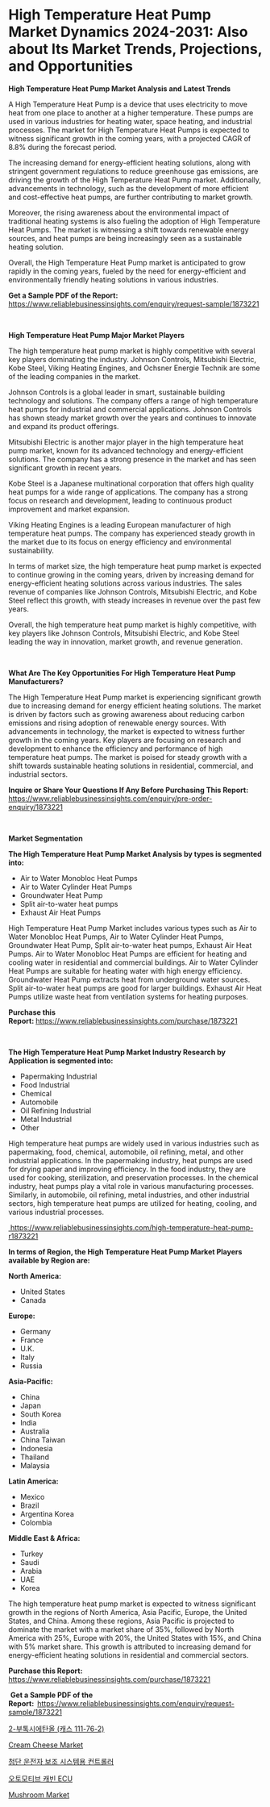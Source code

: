 <p><h1>High Temperature Heat Pump Market Dynamics 2024-2031: Also about Its Market Trends, Projections, and Opportunities</h1></p><p><strong>High Temperature Heat Pump Market Analysis and Latest Trends</strong></p>
<p><p>A High Temperature Heat Pump is a device that uses electricity to move heat from one place to another at a higher temperature. These pumps are used in various industries for heating water, space heating, and industrial processes. The market for High Temperature Heat Pumps is expected to witness significant growth in the coming years, with a projected CAGR of 8.8% during the forecast period.</p><p>The increasing demand for energy-efficient heating solutions, along with stringent government regulations to reduce greenhouse gas emissions, are driving the growth of the High Temperature Heat Pump market. Additionally, advancements in technology, such as the development of more efficient and cost-effective heat pumps, are further contributing to market growth.</p><p>Moreover, the rising awareness about the environmental impact of traditional heating systems is also fueling the adoption of High Temperature Heat Pumps. The market is witnessing a shift towards renewable energy sources, and heat pumps are being increasingly seen as a sustainable heating solution.</p><p>Overall, the High Temperature Heat Pump market is anticipated to grow rapidly in the coming years, fueled by the need for energy-efficient and environmentally friendly heating solutions in various industries.</p></p>
<p><strong>Get a Sample PDF of the Report:&nbsp;</strong> <a href="https://www.reliablebusinessinsights.com/enquiry/request-sample/1873221">https://www.reliablebusinessinsights.com/enquiry/request-sample/1873221</a></p>
<p>&nbsp;</p>
<p><strong>High Temperature Heat Pump Major Market Players</strong></p>
<p><p>The high temperature heat pump market is highly competitive with several key players dominating the industry. Johnson Controls, Mitsubishi Electric, Kobe Steel, Viking Heating Engines, and Ochsner Energie Technik are some of the leading companies in the market.</p><p>Johnson Controls is a global leader in smart, sustainable building technology and solutions. The company offers a range of high temperature heat pumps for industrial and commercial applications. Johnson Controls has shown steady market growth over the years and continues to innovate and expand its product offerings.</p><p>Mitsubishi Electric is another major player in the high temperature heat pump market, known for its advanced technology and energy-efficient solutions. The company has a strong presence in the market and has seen significant growth in recent years.</p><p>Kobe Steel is a Japanese multinational corporation that offers high quality heat pumps for a wide range of applications. The company has a strong focus on research and development, leading to continuous product improvement and market expansion.</p><p>Viking Heating Engines is a leading European manufacturer of high temperature heat pumps. The company has experienced steady growth in the market due to its focus on energy efficiency and environmental sustainability.</p><p>In terms of market size, the high temperature heat pump market is expected to continue growing in the coming years, driven by increasing demand for energy-efficient heating solutions across various industries. The sales revenue of companies like Johnson Controls, Mitsubishi Electric, and Kobe Steel reflect this growth, with steady increases in revenue over the past few years.</p><p>Overall, the high temperature heat pump market is highly competitive, with key players like Johnson Controls, Mitsubishi Electric, and Kobe Steel leading the way in innovation, market growth, and revenue generation.</p></p>
<p>&nbsp;</p>
<p><strong>What Are The Key Opportunities For High Temperature Heat Pump Manufacturers?</strong></p>
<p><p>The High Temperature Heat Pump market is experiencing significant growth due to increasing demand for energy efficient heating solutions. The market is driven by factors such as growing awareness about reducing carbon emissions and rising adoption of renewable energy sources. With advancements in technology, the market is expected to witness further growth in the coming years. Key players are focusing on research and development to enhance the efficiency and performance of high temperature heat pumps. The market is poised for steady growth with a shift towards sustainable heating solutions in residential, commercial, and industrial sectors.</p></p>
<p><strong>Inquire or Share Your Questions If Any Before Purchasing This Report:</strong> <a href="https://www.reliablebusinessinsights.com/enquiry/pre-order-enquiry/1873221">https://www.reliablebusinessinsights.com/enquiry/pre-order-enquiry/1873221</a></p>
<p>&nbsp;</p>
<p><strong>Market Segmentation</strong></p>
<p><strong>The High Temperature Heat Pump Market Analysis by types is segmented into:</strong></p>
<p><ul><li>Air to Water Monobloc Heat Pumps</li><li>Air to Water Cylinder Heat Pumps</li><li>Groundwater Heat Pump</li><li>Split air-to-water heat pumps</li><li>Exhaust Air Heat Pumps</li></ul></p>
<p><p>High Temperature Heat Pump Market includes various types such as Air to Water Monobloc Heat Pumps, Air to Water Cylinder Heat Pumps, Groundwater Heat Pump, Split air-to-water heat pumps, Exhaust Air Heat Pumps. Air to Water Monobloc Heat Pumps are efficient for heating and cooling water in residential and commercial buildings. Air to Water Cylinder Heat Pumps are suitable for heating water with high energy efficiency. Groundwater Heat Pump extracts heat from underground water sources. Split air-to-water heat pumps are good for larger buildings. Exhaust Air Heat Pumps utilize waste heat from ventilation systems for heating purposes.</p></p>
<p><strong>Purchase this Report:&nbsp;</strong><a href="https://www.reliablebusinessinsights.com/purchase/1873221">https://www.reliablebusinessinsights.com/purchase/1873221</a></p>
<p>&nbsp;</p>
<p><strong>The High Temperature Heat Pump Market Industry Research by Application is segmented into:</strong></p>
<p><ul><li>Papermaking Industrial</li><li>Food Industrial</li><li>Chemical</li><li>Automobile</li><li>Oil Refining Industrial</li><li>Metal Industrial</li><li>Other</li></ul></p>
<p><p>High temperature heat pumps are widely used in various industries such as papermaking, food, chemical, automobile, oil refining, metal, and other industrial applications. In the papermaking industry, heat pumps are used for drying paper and improving efficiency. In the food industry, they are used for cooking, sterilization, and preservation processes. In the chemical industry, heat pumps play a vital role in various manufacturing processes. Similarly, in automobile, oil refining, metal industries, and other industrial sectors, high temperature heat pumps are utilized for heating, cooling, and various industrial processes.</p></p>
<p><a href="https://www.reliablebusinessinsights.com/high-temperature-heat-pump-r1873221">&nbsp;https://www.reliablebusinessinsights.com/high-temperature-heat-pump-r1873221</a></p>
<p><strong>In terms of Region, the High Temperature Heat Pump Market Players available by Region are:</strong></p>
<p>
    <p> <strong> North America: </strong>
        <ul>
            <li>United States</li>
            <li>Canada</li>
        </ul>
        </p> 
    <p> <strong> Europe: </strong>
        <ul>
            <li>Germany</li>
            <li>France</li>
            <li>U.K.</li>
            <li>Italy</li>
            <li>Russia</li>
        </ul>
        </p> 
    <p> <strong> Asia-Pacific: </strong>
        <ul>
            <li>China</li>
            <li>Japan</li>
            <li>South Korea</li>
            <li>India</li>
            <li>Australia</li>
            <li>China Taiwan</li>
            <li>Indonesia</li>
            <li>Thailand</li>
            <li>Malaysia</li>
        </ul>
        </p> 
    <p> <strong> Latin America: </strong>
        <ul>
            <li>Mexico</li>
            <li>Brazil</li>
            <li>Argentina Korea</li>
            <li>Colombia</li>
        </ul>
        </p> 
    <p> <strong> Middle East & Africa: </strong>
        <ul>
            <li>Turkey</li>
            <li>Saudi</li>
            <li>Arabia</li>
            <li>UAE</li>
            <li>Korea</li>
        </ul>
    </p>
    </p>
<p><p>The high temperature heat pump market is expected to witness significant growth in the regions of North America, Asia Pacific, Europe, the United States, and China. Among these regions, Asia Pacific is projected to dominate the market with a market share of 35%, followed by North America with 25%, Europe with 20%, the United States with 15%, and China with 5% market share. This growth is attributed to increasing demand for energy-efficient heating solutions in residential and commercial sectors.</p></p>
<p><strong>Purchase this Report: </strong><a href="https://www.reliablebusinessinsights.com/purchase/1873221">https://www.reliablebusinessinsights.com/purchase/1873221</a></p>
<p>&nbsp;<strong>Get a Sample PDF of the Report:&nbsp;&nbsp;</strong><a href="https://www.reliablebusinessinsights.com/enquiry/request-sample/1873221">https://www.reliablebusinessinsights.com/enquiry/request-sample/1873221</a></p>
<p><strong></strong></p>
<p><p><a href="https://medium.com/@willislebsack/2-%EB%B6%80%ED%86%A1%EC%8B%9C%EC%97%90%ED%86%A0%EB%86%80-cas-111-76-2-%EC%8B%9C%EC%9E%A5%EC%9D%98-%EC%8B%A0%ED%9D%A5-%ED%8A%B8%EB%A0%8C%EB%93%9C-%EB%B0%8F-2024%EB%85%84%EB%B6%80%ED%84%B0-2031%EB%85%84%EA%B9%8C%EC%A7%80%EC%9D%98-%EB%AF%B8%EB%9E%98-%EC%A0%84%EB%A7%9D-43183823b7af">2-부톡시에탄올 (캐스 111-76-2)</a></p><p><a href="https://github.com/wnxtvsgd56/Market-Research-Report-List-1/blob/main/cream-cheese-market.md">Cream Cheese Market</a></p><p><a href="https://github.com/vdhdwjyp90142/Market-Research-Report-List-2/blob/main/4231915163461.md">첨단 운전자 보조 시스템용 컨트롤러</a></p><p><a href="https://github.com/langcat852024/Market-Research-Report-List-1/blob/main/6276919163460.md">오토모티브 캐빈 ECU</a></p><p><a href="https://github.com/marlinacrngin/Market-Research-Report-List-1/blob/main/mushroom-market.md">Mushroom Market</a></p></p>